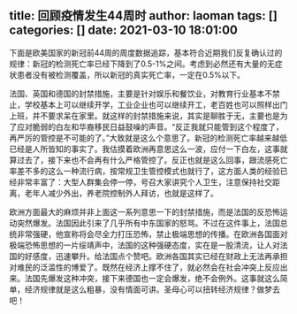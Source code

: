 title: 回顾疫情发生44周时
author: laoman
tags: []
categories: []
date: 2021-03-10 18:01:00
---
下面是欧美国家的新冠前44周的周度数据追踪，基本符合近期我们反复确认过的规律：新冠的检测死亡率已经下降到了0.5-1%之间。考虑到必然还有大量的无症状患者没有被检测覆盖，所以新冠的真实死亡率，一定在0.5%以下。







法国、英国和德国的封禁措施，主要是针对娱乐和餐饮业，对教育行业基本不禁止，学校基本上可以继续开学，工业企业也可以继续开工，老百姓也可以照样出门上班，并不要求呆在家里。就这样的封禁措施来说，其实是聊胜于无，主要也是为了应对脆弱的白左和华裔移民日益鼓噪的声音。“反正我就只能管到这个程度了，再严厉的管控是不可能的了。”大致就是这么个意思了。新冠的检测死亡率越来越低已经是人所皆知的事实了。我估摸着欧洲再意思这么一波，应付一下白左，这事就算过去了，接下来也不会再有什么严格管控了。反正也就是这么回事，跟流感死亡率差不多的这么一种流行病，按常规卫生管控模式也就行了，这方面人类的经验已经非常丰富了：大型人群集会停一停，号召大家讲究个人卫生，注意保持社交距离，老年人减少外出，养老院控制外人拜访，也就是这样了。

欧洲方面最大的麻烦并非上面这一系列意思一下的封禁措施，而是法国的反恐怖运动突然爆发。法国因此引来了几乎所有中东国家的怒骂。不过在这件事上，法国总统非常强硬，他宣称将会尽全力打压恐怖，禁止极端思想的传播。在欧洲各国面对极端恐怖思想的一片绥靖声中，法国的这种强硬态度，实在是一股清流，让人对法国的好感度，迅速攀升。给法国点个赞吧。欧洲各国其实已经在财政上无法再承担对难民的泛滥性的博爱了。既然在经济上撑不住了，就必然会在社会冲突上反应出来。法国先爆发这种冲突，接下来德国也一定会爆发，绝不会例外。这事就这么简单，经济规律就是这么粗暴，没有情面可讲。圣母心可以扭转经济规律？做梦去吧！